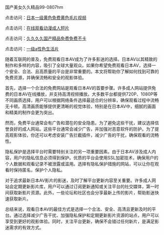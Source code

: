 国产美女久久精品99-0807hm

点击访问：<a href="https://vassv.pages.dev/">日本一级黄色免费黄色毛片视频</a>

点击访问：<a href="https://gsd-agv.pages.dev/">在线观看动漫成人短片</a>

点击访问：<a href="https://heiliaozj3tjd.pages.dev">久久久久国产精品免费免费不卡</a>

点击访问：<a href="https://heiliaoxwd5i8.pages.dev">一级a性色生活片</a>


随着互联网的普及，免费观看日本AV成为了许多影迷的选择。日本AV以其精致的制作和多样的内容，吸引了全球大量观众。如果你希望免费观看日本AV，选择一个安全、合法、且高质量的平台是非常重要的。本文将帮助你了解如何找到可靠的免费资源，并确保流畅和安全的观影体验。

首先，选择一个合法的免费网站是观看日本AV的首要步骤。许多成人网站提供免费的日本AV在线播放，并支持高清视频播放。大多数平台都提供720P、1080P等不同画质选择，用户可以根据网络条件选择最适合的分辨率，确保观看过程中流畅无卡顿。高清画质能够提供更清晰的视觉体验，特别是在日本AV中，细腻的画面和精美的制作会更为突出。

然而，免费平台通常会有广告和潜在的安全隐患。为了避免这些干扰，建议选择信誉良好的成人网站。这些平台通常会减少广告，并加强对恶意软件的防护。为了提高观影体验，你还可以考虑安装广告拦截插件，减少广告的干扰，确保观看的流畅性。

隐私保护是选择平台时需要特别关注的另一项重要因素。由于日本AV涉及成人内容，用户的隐私信息必须得到保护。优质的平台会使用SSL加密技术，确保用户的个人数据和观看记录不被泄露或滥用。选择有隐私保护措施的网站，可以让你在观看时保持匿名，保护个人隐私。

对于追求最新日本AV影片的影迷，及时了解平台更新内容至关重要。许多成人网站会定期更新影片库，用户可以通过订阅更新通知或关注平台的社交媒体，第一时间获取新影片资源。此外，一些论坛和社区也会分享最新上传的影片，帮助影迷快速获取新片。

总结来说，观看日本AV的最佳方式是选择一个合法、安全、高清且更新及时的平台。通过选择减少广告干扰、加强隐私保护和定期更新影片资源的站点，用户可以享受到更好的观影体验。同时，关注平台更新，确保不会错过任何新片，是满足影迷需求的有效方式。


<span style="display:none;">[Canonical link](https://github.com/gg445219/64032 ）</span>
